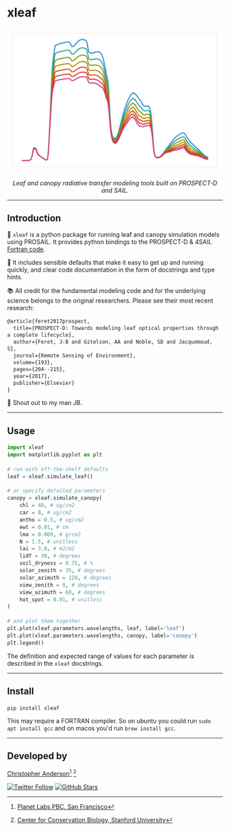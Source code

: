 # xleaf

![Canopy reflectance simulated in rainbows.](docs/spectra.png)

<p align="center">
    <em>Leaf and canopy radiative transfer modeling tools built on PROSPECT-D and SAIL.</em>
</p>

---

## Introduction

🌳 `xleaf` is a python package for running leaf and canopy simulation models using PROSAIL. It provides python bindings to the PROSPECT-D & 4SAIL [Fortran code](http://teledetection.ipgp.jussieu.fr/prosail/).

🌿 It includes sensible defaults that make it easy to get up and running quickly, and clear code documentation in the form of docstrings and type hints.

📚 All credit for the fundamental modeling code and for the underlying science belongs to the original researchers. Please see their most recent research:

```
@article{feret2017prospect,
  title={PROSPECT-D: Towards modeling leaf optical properties through a complete lifecycle},
  author={Feret, J-B and Gitelson, AA and Noble, SD and Jacquemoud, S},
  journal={Remote Sensing of Environment},
  volume={193},
  pages={204--215},
  year={2017},
  publisher={Elsevier}
}
```

🧙 Shout out to my man JB.

---

## Usage

```python
import xleaf
import matplotlib.pyplot as plt

# run with off-the-shelf defaults
leaf = xleaf.simulate_leaf()

# or specify detailed parameters
canopy = xleaf.simulate_canopy(
    chl = 40, # ug/cm2
    car = 8, # ug/cm2
    antho = 0.5, # ug/cm2
    ewt = 0.01, # cm
    lma = 0.009, # g/cm2
    N = 1.5, # unitless
    lai = 3.0, # m2/m2
    lidf = 30, # degrees
    soil_dryness = 0.75, # %
    solar_zenith = 35, # degrees
    solar_azimuth = 120, # degrees
    view_zenith = 0, # degrees
    view_azimuth = 60, # degrees
    hot_spot = 0.01, # unitless
)

# and plot them together
plt.plot(xleaf.parameters.wavelengths, leaf, label='leaf')
plt.plot(xleaf.parameters.wavelengths, canopy, label='canopy')
plt.legend()
```

The definition and expected range of values for each parameter is described in the `xleaf` docstrings.

---

## Install

```
pip install xleaf
```

This may require a FORTRAN compiler. So on ubuntu you could run `sudo apt install gcc` and on macos you'd run `brew install gcc`.

---

## Developed by

[Christopher Anderson](https://cbanderson.info)[^1] [^2]

<a href="https://twitter.com/earth_chris">![Twitter Follow](https://img.shields.io/twitter/follow/earth_chris)</a>
<a href="https://github.com/earth-chris">![GitHub Stars](https://img.shields.io/github/stars/earth-chris?affiliations=OWNER%2CCOLLABORATOR&style=social)</a>

[^1]: [Planet Labs PBC, San Francisco](https://www.planet.com)
[^2]: [Center for Conservation Biology, Stanford University](https://ccb.stanford.edu)
